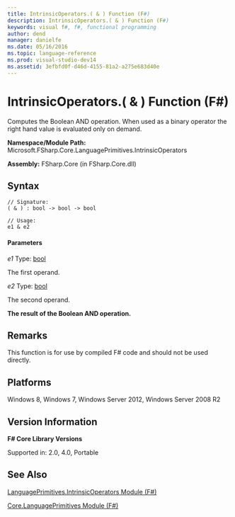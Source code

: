 ```yaml
---
title: IntrinsicOperators.( & ) Function (F#)
description: IntrinsicOperators.( & ) Function (F#)
keywords: visual f#, f#, functional programming
author: dend
manager: danielfe
ms.date: 05/16/2016
ms.topic: language-reference
ms.prod: visual-studio-dev14
ms.assetid: 3efbfd0f-d46d-4155-81a2-a275e683d40e 
---
```


# IntrinsicOperators.( & ) Function (F#)

Computes the Boolean AND operation. When used as a binary operator the right hand value is evaluated only on demand.

**Namespace/Module Path:** Microsoft.FSharp.Core.LanguagePrimitives.IntrinsicOperators

**Assembly:** FSharp.Core (in FSharp.Core.dll)


## Syntax

```
// Signature:
( & ) : bool -> bool -> bool

// Usage:
e1 & e2
```

#### Parameters
*e1*
Type: [bool](https://msdn.microsoft.com/library/89c0cf9c-49ce-4207-a3be-555851a67dd5)


The first operand.


*e2*
Type: [bool](https://msdn.microsoft.com/library/89c0cf9c-49ce-4207-a3be-555851a67dd5)


The second operand.



**The result of the Boolean AND operation.**
## Remarks
This function is for use by compiled F# code and should not be used directly.


## Platforms
Windows 8, Windows 7, Windows Server 2012, Windows Server 2008 R2


## Version Information
**F# Core Library Versions**

Supported in: 2.0, 4.0, Portable




## See Also
[LanguagePrimitives.IntrinsicOperators Module &#40;F&#35;&#41;](LanguagePrimitives.IntrinsicOperators-Module-%5BFSharp%5D.md)

[Core.LanguagePrimitives Module &#40;F&#35;&#41;](Core.LanguagePrimitives-Module-%5BFSharp%5D.md)

